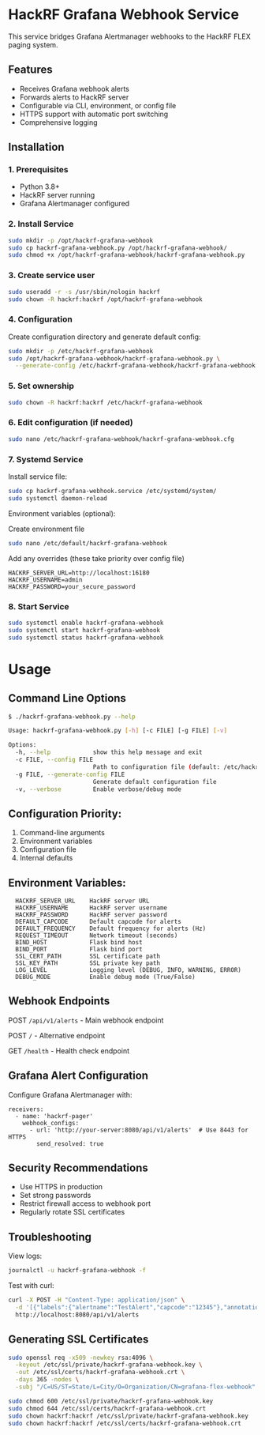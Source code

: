 # HackRF Grafana Webhook Service

This service bridges Grafana Alertmanager webhooks to the HackRF FLEX paging system.

## Features
- Receives Grafana webhook alerts
- Forwards alerts to HackRF server
- Configurable via CLI, environment, or config file
- HTTPS support with automatic port switching
- Comprehensive logging

## Installation

### 1. Prerequisites
- Python 3.8+
- HackRF server running
- Grafana Alertmanager configured

### 2. Install Service
```bash
sudo mkdir -p /opt/hackrf-grafana-webhook
sudo cp hackrf-grafana-webhook.py /opt/hackrf-grafana-webhook/
sudo chmod +x /opt/hackrf-grafana-webhook/hackrf-grafana-webhook.py
```

### 3. Create service user
```bash
sudo useradd -r -s /usr/sbin/nologin hackrf
sudo chown -R hackrf:hackrf /opt/hackrf-grafana-webhook
```

### 4. Configuration
Create configuration directory and generate default config:
```bash
sudo mkdir -p /etc/hackrf-grafana-webhook
sudo /opt/hackrf-grafana-webhook/hackrf-grafana-webhook.py \
  --generate-config /etc/hackrf-grafana-webhook/hackrf-grafana-webhook.cfg
```

### 5. Set ownership
```bash
sudo chown -R hackrf:hackrf /etc/hackrf-grafana-webhook
```

### 6. Edit configuration (if needed)
```bash
sudo nano /etc/hackrf-grafana-webhook/hackrf-grafana-webhook.cfg
```

### 7. Systemd Service
Install service file:
```bash
sudo cp hackrf-grafana-webhook.service /etc/systemd/system/
sudo systemctl daemon-reload
```

Environment variables (optional):

Create environment file
```bash
sudo nano /etc/default/hackrf-grafana-webhook
```

Add any overrides (these take priority over config file)
```
HACKRF_SERVER_URL=http://localhost:16180
HACKRF_USERNAME=admin
HACKRF_PASSWORD=your_secure_password
```

### 8. Start Service
```bash
sudo systemctl enable hackrf-grafana-webhook
sudo systemctl start hackrf-grafana-webhook
sudo systemctl status hackrf-grafana-webhook
```

# Usage

## Command Line Options
```bash
$ ./hackrf-grafana-webhook.py --help

Usage: hackrf-grafana-webhook.py [-h] [-c FILE] [-g FILE] [-v]

Options:
  -h, --help            show this help message and exit
  -c FILE, --config FILE
                        Path to configuration file (default: /etc/hackrf-grafana-webhook/hackrf-grafana-webhook.cfg)
  -g FILE, --generate-config FILE
                        Generate default configuration file
  -v, --verbose         Enable verbose/debug mode
```

## Configuration Priority:
  1. Command-line arguments
  2. Environment variables
  3. Configuration file
  4. Internal defaults

## Environment Variables:
```
  HACKRF_SERVER_URL    HackRF server URL
  HACKRF_USERNAME      HackRF server username
  HACKRF_PASSWORD      HackRF server password
  DEFAULT_CAPCODE      Default capcode for alerts
  DEFAULT_FREQUENCY    Default frequency for alerts (Hz)
  REQUEST_TIMEOUT      Network timeout (seconds)
  BIND_HOST            Flask bind host
  BIND_PORT            Flask bind port
  SSL_CERT_PATH        SSL certificate path
  SSL_KEY_PATH         SSL private key path
  LOG_LEVEL            Logging level (DEBUG, INFO, WARNING, ERROR)
  DEBUG_MODE           Enable debug mode (True/False)
```

## Webhook Endpoints

  POST `/api/v1/alerts` - Main webhook endpoint

  POST `/` - Alternative endpoint

  GET `/health` - Health check endpoint

## Grafana Alert Configuration
Configure Grafana Alertmanager with:
```
receivers:
  - name: 'hackrf-pager'
    webhook_configs:
      - url: 'http://your-server:8080/api/v1/alerts'  # Use 8443 for HTTPS
        send_resolved: true
```
## Security Recommendations
  - Use HTTPS in production
  - Set strong passwords
  - Restrict firewall access to webhook port
  - Regularly rotate SSL certificates

## Troubleshooting
View logs:
```bash
journalctl -u hackrf-grafana-webhook -f
```

Test with curl:
```bash
curl -X POST -H "Content-Type: application/json" \
  -d '[{"labels":{"alertname":"TestAlert","capcode":"12345"},"annotations":{"summary":"Test message"}}]' \
  http://localhost:8080/api/v1/alerts
```

## Generating SSL Certificates

```bash
sudo openssl req -x509 -newkey rsa:4096 \
  -keyout /etc/ssl/private/hackrf-grafana-webhook.key \
  -out /etc/ssl/certs/hackrf-grafana-webhook.crt \
  -days 365 -nodes \
  -subj "/C=US/ST=State/L=City/O=Organization/CN=grafana-flex-webhook"

sudo chmod 600 /etc/ssl/private/hackrf-grafana-webhook.key
sudo chmod 644 /etc/ssl/certs/hackrf-grafana-webhook.crt
sudo chown hackrf:hackrf /etc/ssl/private/hackrf-grafana-webhook.key
sudo chown hackrf:hackrf /etc/ssl/certs/hackrf-grafana-webhook.crt
```
